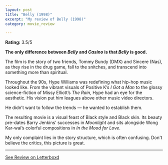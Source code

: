 ```yaml
---
layout: post
title: "Belly (1998)"
excerpt: "My review of Belly (1998)"
category: movie_review

---
```


**Rating:** 3.5/5

<b>The only difference between <i>Belly</i> and <i>Casino</i> is that <i>Belly</i> is good.</b>

The film is the story of two friends, Tommy Bundy (DMX) and Sincere (Nas), as they rise in the drug game, fall to the snitches, and transcend into something more than spiritual.

Throughout the 90s, Hype Williams was redefining what hip-hop music looked like. From the vibrant visuals of Positive K’s <i>I Got a Man</i> to the glossy science-fiction of Missy Elliott’s <i>The Rain</i>, Hype had an eye for the aesthetic. His vision put him leagues above other music video directors.

He didn’t want to follow the trends — he wanted to establish them.

The resulting movie is a visual feast of Black style and Black skin. Its beauty pre-dates Barry Jenkins’ successes in <i>Moonlight</i> and sits alongside Wong Kar-wai’s colorful compositions in <i>In the Mood for Love</i>.

My only complaint lies in the story structure, which is often confusing. Don't believe the critics, this picture is great.

<hr>

[See Review on Letterboxd](https://boxd.it/56TCpH)
